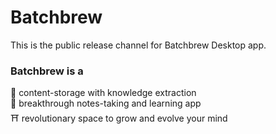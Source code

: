 # Batchbrew
This is the public release channel for Batchbrew Desktop app.

### Batchbrew is a
💾 content-storage with knowledge extraction<br>
📝 breakthrough notes-taking and learning app<br>
⛩️ revolutionary space to grow and evolve your mind<br>
